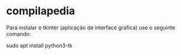 # compilapedia
Para instalar o tkinter (aplicação de interface gráfica) use o seguinte comando: 

sudo apt install python3-tk

<!--
NOME [DONE]
ARTIGO [DONE]
VERBO [DONE]
SEPARADORES
FINAL
ADJETIVO
-->